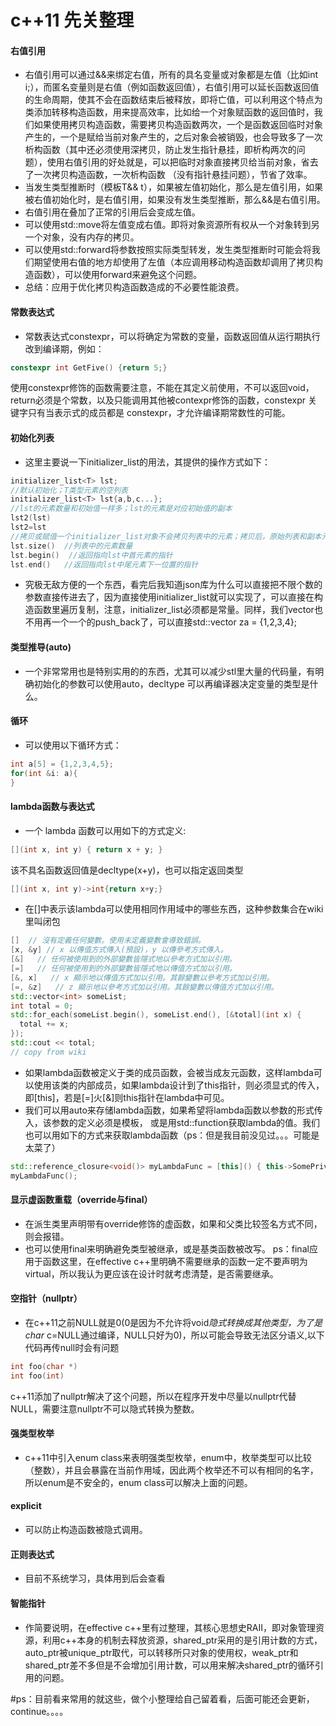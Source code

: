 # c++11 先关整理
#### 右值引用
- 右值引用可以通过&&来绑定右值，所有的具名变量或对象都是左值（比如int i;），而匿名变量则是右值（例如函数返回值），右值引用可以延长函数返回值的生命周期，使其不会在函数结束后被释放，即将亡值，可以利用这个特点为类添加转移构造函数，用来提高效率，比如给一个对象赋函数的返回值时，我们如果使用拷贝构造函数，需要拷贝构造函数两次，一个是函数返回临时对象产生的，一个是赋给当前对象产生的，之后对象会被销毁，也会导致多了一次析构函数（其中还必须使用深拷贝，防止发生指针悬挂，即析构两次的问题），使用右值引用的好处就是，可以把临时对象直接拷贝给当前对象，省去了一次拷贝构造函数，一次析构函数 （没有指针悬挂问题），节省了效率。
- 当发生类型推断时（模板T&& t），如果被左值初始化，那么是左值引用，如果被右值初始化时，是右值引用，如果没有发生类型推断，那么&&是右值引用。
- 右值引用在叠加了正常的引用后会变成左值。
- 可以使用std::move将左值变成右值。即将对象资源所有权从一个对象转到另一个对象，没有内存的拷贝。
- 可以使用std::forward将参数按照实际类型转发，发生类型推断时可能会将我们期望使用右值的地方却使用了左值（本应调用移动构造函数却调用了拷贝构造函数），可以使用forward来避免这个问题。
- 总结：应用于优化拷贝构造函数造成的不必要性能浪费。
#### 常数表达式
- 常数表达式constexpr，可以将确定为常数的变量，函数返回值从运行期执行改到编译期，例如：
```cpp
constexpr int GetFive() {return 5;}
```
使用constexpr修饰的函数需要注意，不能在其定义前使用，不可以返回void，return必须是个常数，以及只能调用其他被contexpr修饰的函数，constexpr 关键字只有当表示式的成员都是 constexpr，才允许编译期常数性的可能。
#### 初始化列表
- 这里主要说一下initializer_list的用法，其提供的操作方式如下：
```cpp
initializer_list<T> lst; 
//默认初始化；T类型元素的空列表
initializer_list<T> lst{a,b,c...};
//lst的元素数量和初始值一样多；lst的元素是对应初始值的副本
lst2(lst)   
lst2=lst  
//拷贝或赋值一个initializer_list对象不会拷贝列表中的元素；拷贝后，原始列表和副本元素共享
lst.size()  //列表中的元素数量
lst.begin()  //返回指向lst中首元素的指针
lst.end()   //返回指向lst中尾元素下一位置的指针
```
- 究极无敌方便的一个东西，看完后我知道json库为什么可以直接把不限个数的参数直接传进去了，因为直接使用initializer_list就可以实现了，可以直接在构造函数里遍历复制，注意，initializer_list必须都是常量。同样，我们vector也不用再一个一个的push_back了，可以直接std::vector<int> za = {1,2,3,4};
#### 类型推导(auto)
- 一个非常常用也是特别实用的的东西，尤其可以减少stl里大量的代码量，有明确初始化的参数可以使用auto，decltype 可以再编译器决定变量的类型是什么。
#### 循环
- 可以使用以下循环方式：
```cpp
int a[5] = {1,2,3,4,5};
for(int &i: a){
}
```
#### lambda函数与表达式
- 一个 lambda 函数可以用如下的方式定义:
```cpp
[](int x, int y) { return x + y; }
```
该不具名函数返回值是decltype(x+y)，也可以指定返回类型
```cpp
[](int x, int y)->int{return x+y;}
```
- 在[]中表示该lambda可以使用相同作用域中的哪些东西，这种参数集合在wiki里叫闭包
```cpp
[]  // 沒有定義任何變數。使用未定義變數會導致錯誤。
[x, &y] // x 以傳值方式傳入(預設)，y 以傳參考方式傳入。
[&]   // 任何被使用到的外部變數皆隱式地以參考方式加以引用。
[=]   // 任何被使用到的外部變數皆隱式地以傳值方式加以引用。
[&, x]   // x 顯示地以傳值方式加以引用。其餘變數以參考方式加以引用。
[=, &z]   // z 顯示地以參考方式加以引用。其餘變數以傳值方式加以引用。
std::vector<int> someList;
int total = 0;
std::for_each(someList.begin(), someList.end(), [&total](int x) {
  total += x;
});
std::cout << total;
// copy from wiki
```
- 如果lambda函数被定义于类的成员函数，会被当成友元函数，这样lambda可以使用该类的内部成员，如果lambda设计到了this指针，则必须显式的传入，即[this]，若是[=]火[&]则this指针在lambda中可见。
- 我们可以用auto来存储lambda函数，如果希望将lambda函数以参数的形式传入，该参数的定义必须是模板，  或是用std::function获取lambda的值。我们也可以用如下的方式来获取lambda函数（ps：但是我目前没见过。。。可能是太菜了）
```cpp
std::reference_closure<void()> myLambdaFunc = [this]() { this->SomePrivateMemberFunction(); };
myLambdaFunc();
```
#### 显示虚函数重载（override与final）
- 在派生类里声明带有override修饰的虚函数，如果和父类比较签名方式不同，则会报错。
- 也可以使用final来明确避免类型被继承，或是基类函数被改写。
ps：final应用于函数这里，在effective c++里明确不需要继承的函数一定不要声明为virtual，所以我认为更应该在设计时就考虑清楚，是否需要继承。
#### 空指针（nullptr）
- 在c++11之前NULL就是0(0是因为不允许将void*隐式转换成其他类型，为了是char* c=NULL通过编译，NULL只好为0)，所以可能会导致无法区分语义,以下代码再传null时会有问题
```cpp
int foo(char *)
int foo(int)
```
c++11添加了nullptr解决了这个问题，所以在程序开发中尽量以nullptr代替NULL，需要注意nullptr不可以隐式转换为整数。
#### 强类型枚举
- c++11中引入enum class来表明强类型枚举，enum中，枚举类型可以比较（整数），并且会暴露在当前作用域，因此两个枚举还不可以有相同的名字，所以enum是不安全的，enum class可以解决上面的问题。
#### explicit
- 可以防止构造函数被隐式调用。
#### 正则表达式
- 目前不系统学习，具体用到后会查看
#### 智能指针
- 作简要说明，在effective c++里有过整理，其核心思想史RAII，即对象管理资源，利用c++本身的机制去释放资源，shared_ptr采用的是引用计数的方式，auto_ptr被unique_ptr取代，可以转移所只对象的使用权，weak_ptr和shared_ptr差不多但是不会增加引用计数，可以用来解决shared_ptr的循环引用的问题。


#ps：目前看来常用的就这些，做个小整理给自己留着看，后面可能还会更新，continue。。。。
